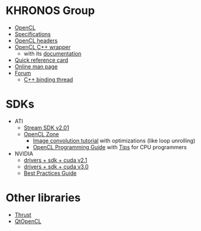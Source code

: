 # KHRONOS Group #
  * [OpenCL](http://www.khronos.org/opencl/)
  * [Specifications](http://www.khronos.org/registry/cl/specs/opencl-1.0.48.pdf)
  * [OpenCL headers](http://www.khronos.org/registry/cl/)
  * [OpenCL C++ wrapper](http://www.khronos.org/registry/cl/api/1.0/cl.hpp)
    * with its [documentation](http://www.khronos.org/registry/cl/api/1.0/cl.hpp-docs.zip)
  * [Quick reference card](http://www.khronos.org/files/opencl-quick-reference-card.pdf)
  * [Online man page](http://www.khronos.org/opencl/sdk/1.0/docs/man/xhtml/)
  * [Forum](http://www.khronos.org/message_boards/viewforum.php?f=28&sid=eaa3b30faecad9f783ee1529368f4897)
    * [C++ binding thread](http://www.khronos.org/message_boards/viewtopic.php?f=28&t=1415)

# SDKs #
  * ATI
    * [Stream SDK v2.01](http://developer.amd.com/gpu/ATIStreamSDK/Pages/default.aspx#five)
    * [OpenCL Zone](http://developer.amd.com/zones/OpenCLZone/Pages/default.aspx)
      * [Image convolution tutorial](http://developer.amd.com/gpu/ATIStreamSDK/ImageConvolutionOpenCL/pages/ImageConvolutionUsingOpenCL.aspx) with optimizations (like loop unrolling)
      * [OpenCL Programming Guide](http://developer.amd.com/gpu_assets/ATI_Stream_SDK_OpenCL_Programming_Guide.pdf) with [Tips](Tips.md) for CPU programmers
  * NVIDIA
    * [drivers + sdk + cuda v2.1](http://developer.nvidia.com/object/opencl-download.html)
    * [drivers + sdk + cuda v3.0](http://developer.nvidia.com/object/cuda_3_0_downloads.html)
    * [Best Practices Guide](http://www.nvidia.com/content/cudazone/CUDABrowser/downloads/papers/NVIDIA_OpenCL_BestPracticesGuide.pdf)

# Other libraries #
  * [Thrust](http://code.google.com/p/thrust/)
  * [QtOpenCL](http://labs.trolltech.com/blogs/2010/04/07/using-opencl-with-qt/)